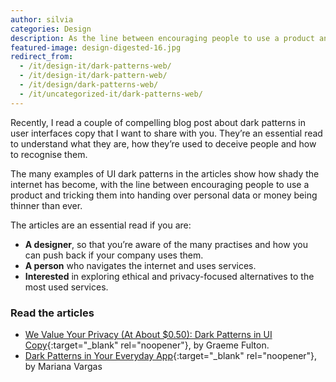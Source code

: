 ```yaml
---
author: silvia
categories: Design
description: As the line between encouraging people to use a product and tricking them is thinner than ever, I share a compelling article about dark patterns in UI to help you recognise them.
featured-image: design-digested-16.jpg
redirect_from:
  - /it/design-it/dark-patterns-web/
  - /it/design-it/dark-pattern-web/
  - /it/design/dark-patterns-web/
  - /it/uncategorized-it/dark-patterns-web/
---
```

Recently, I read a couple of compelling blog post about dark patterns in user interfaces copy that I want to share with you. They’re an essential read to understand what they are, how they’re used to deceive people and how to recognise them.

<!--more-->

The many examples of UI dark patterns in the articles show how shady the internet has become, with the line between encouraging people to use a product and tricking them into handing over personal data or money being thinner than ever.

The articles are an essential read if you are:

* **A designer**, so that you’re aware of the many practises and how you can push back if your company uses them.
* **A person** who navigates the internet and uses services.
* **Interested** in exploring ethical and privacy-focused alternatives to the most used services.

### Read the articles

* [We Value Your Privacy (At About $0.50): Dark Patterns in UI Copy](https://prototypr.io/post/we-value-your-privacy-at-about-0-50-dark-patterns-in-ui-copy/){:target="_blank" rel="noopener"}, by Graeme Fulton.   
* [Dark Patterns in Your Everyday App](https://uxplanet.org/dark-design-patterns-in-your-everyday-apps-3627e439a8a1){:target="_blank" rel="noopener"}, by Mariana Vargas
